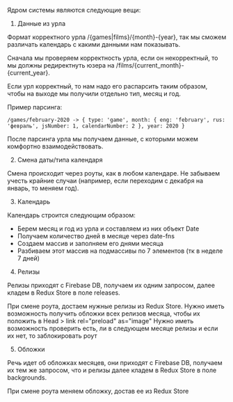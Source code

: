 Ядром системы являются следующие вещи:

1) Данные из урла

Формат корректного урла /{games|films}/{month}-{year}, так мы сможем различать календарь с какими данными нам показывать.

Сначала мы проверяем корректность урла, если он некорректный, то мы должны редиректнуть юзера на /films/{current_month}-{current_year}.

Если урл корректный, то нам надо его распарсить таким образом, чтобы на выходе мы получили отдельно тип, месяц и год.

Пример парсинга:

```
/games/february-2020 -> { type: 'game', month: { eng: 'february', rus: 'февраль', jsNumber: 1, calendarNumber: 2 }, year: 2020 }
```

После парсинга урла мы получаем данные, с которыми можем комфортно взаимодействовать.

2) Смена даты/типа календаря

Смена происходит через роуты, как в любом календаре. Не забываем учесть крайние случаи (например, если переходим с декабря на январь, то меняем год).

3) Календарь

Календарь строится следующим образом:

- Берем месяц и год из урла и составляем из них объект Date
- Получаем количество дней в месяце через date-fns
- Создаем массив и заполняем его днями месяца
- Разбиваем этот массив на подмассивы по 7 элементов (тк в неделе 7 дней)

4) Релизы

Релизы приходят с Firebase DB, получаем их одним запросом, далее кладем в Redux Store в поле releases.

При смене роута, достаем нужные релизы из Redux Store.
Нужно иметь возможность получить обложки всех релизов месяца, чтобы их положить в Head > link rel="preload" as="image"
Нужно иметь возможность проверить есть, ли в следующем месяце релизы и если их нет, то заблокировать роут

5) Обложки

Речь идет об обложках месяцев, они приходят с Firebase DB, получаем их тем же запросом, что и релизы далее кладем в Redux Store в поле backgrounds.

При смене роута меняем обложку, достав ее из Redux Store